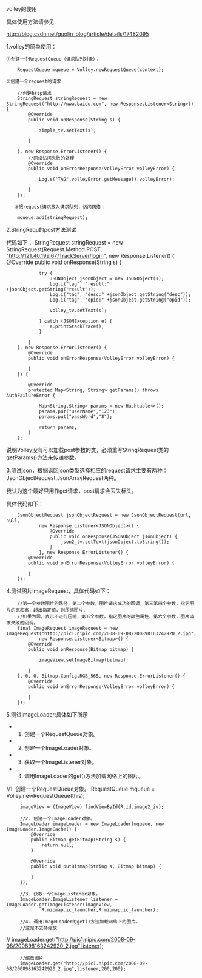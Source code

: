 volley的使用

具体使用方法请参见:

http://blog.csdn.net/guolin_blog/article/details/17482095


1.volley的简单使用：

    ①创建一个RequestQueue（请求队列对象）：

        RequestQueue mqueue = Volley.newRequestQueue(context);

    ②创建一个request的请求

        //创建http请求
        StringRequest stringRequest = new StringRequest("http://www.baidu.com", new Response.Listener<String>() {
            @Override
            public void onResponse(String s) {

                simple_tv.setText(s);

            }

        }, new Response.ErrorListener() {
            //网络访问失败的处理
            @Override
            public void onErrorResponse(VolleyError volleyError) {

                Log.e("TAG",volleyError.getMessage(),volleyError);

            }
        });

       ③把request请求放入请求队列，访问网络：

        mqueue.add(stringRequest);

2.StringRequ的post方法测试

代码如下：
        StringRequest stringRequest = new StringRequest(Request.Method.POST, "http://121.40.199.67/TrackServer/login",
                new Response.Listener<String>() {
            @Override
            public void onResponse(String s) {

                try {
                    JSONObject jsonObject = new JSONObject(s);
                    Log.i("tag", "result:" +jsonObject.getString("result"));
                    Log.i("tag", "desc:" +jsonObject.getString("desc"));
                    Log.i("tag", "opid:" +jsonObject.getString("opid"));

                    volley_tv.setText(s);

                } catch (JSONException e) {
                    e.printStackTrace();
                }

            }
        }, new Response.ErrorListener() {
            @Override
            public void onErrorResponse(VolleyError volleyError) {

            }
        }) {

            @Override
            protected Map<String, String> getParams() throws AuthFailureError {

                Map<String,String> params = new Hashtable<>();
                params.put("userName","123");
                params.put("passWord","8");

                return params;
            }
        };

说明Volley没有可以加载post参数的类，必须重写StringRequest类的getParams()方法来传递参数。

3.测试json，根据返回json类型选择相应的request请求主要有两种：JsonObjectRequest,JsonArrayRequest两种。

我认为这个最好只用作get请求，post请求会丢失标头。

具体代码如下：

        JsonObjectRequest jsonObjectRequest = new JsonObjectRequest(url, null,
                new Response.Listener<JSONObject>() {
                    @Override
                    public void onResponse(JSONObject jsonObject) {
                        json2_tv.setText(jsonObject.toString());
                    }
                }, new Response.ErrorListener() {
            @Override
            public void onErrorResponse(VolleyError volleyError) {

            }
        });

4.测试图片ImageRequest，具体代码如下：

        //第一个参数图片的路径，第二个参数，图片请求成功的回调，第三第四个参数，指定图片的宽和高，超出指定值，则压缩图片，
        //如果为零，表示不进行压缩，第五个参数，指定图片的颜色属性，第六个参数，图片请求失败的回调。
        final ImageRequest imageRequest = new ImageRequest("http://pic1.nipic.com/2008-09-08/200898163242920_2.jpg",
                new Response.Listener<Bitmap>() {
            @Override
            public void onResponse(Bitmap bitmap) {

                imageView.setImageBitmap(bitmap);

            }
        }, 0, 0, Bitmap.Config.RGB_565, new Response.ErrorListener() {
            @Override
            public void onErrorResponse(VolleyError volleyError) {

            }
        });

5.测试ImageLoader:具体如下所示

 * 1. 创建一个RequestQueue对象。
 * 2. 创建一个ImageLoader对象。
 * 3. 获取一个ImageListener对象。
 * 4. 调用ImageLoader的get()方法加载网络上的图片。

  //1. 创建一个RequestQueue对象。
         RequestQueue mqueue = Volley.newRequestQueue(this);

         imageView = (ImageView) findViewById(R.id.image2_iv);

         //2. 创建一个ImageLoader对象。
         ImageLoader imageLoader = new ImageLoader(mqueue, new ImageLoader.ImageCache() {
             @Override
             public Bitmap getBitmap(String s) {
                 return null;
             }

             @Override
             public void putBitmap(String s, Bitmap bitmap) {

             }
         });

         //3. 获取一个ImageListener对象。
         ImageLoader.ImageListener listener = ImageLoader.getImageListener(imageView,
                 R.mipmap.ic_launcher,R.mipmap.ic_launcher);

         //4. 调用ImageLoader的get()方法加载网络上的图片。
         //这是不支持缩放
 //        imageLoader.get("http://pic1.nipic.com/2008-09-08/200898163242920_2.jpg",listener);

         //缩放图片
         imageLoader.get("http://pic1.nipic.com/2008-09-08/200898163242920_2.jpg",listener,200,200);